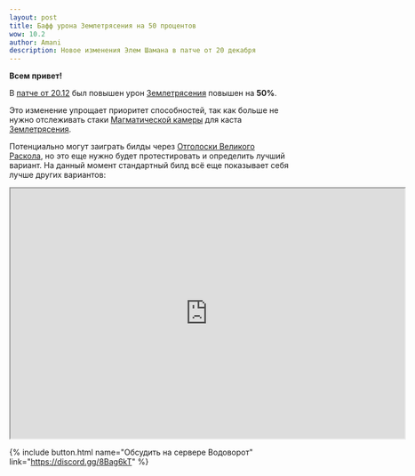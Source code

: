 ```yaml
---    
layout: post
title: Бафф урона Землетрясения на 50 процентов
wow: 10.2
author: Amani
description: Новое изменения Элем Шамана в патче от 20 декабря
---
```


**Всем привет!**

В [патче от 20.12](https://www.wowhead.com/news/upcoming-class-tuning-on-december-19th-many-specs-buffed-336761) был повышен урон [Землетрясения](https://ru.wowhead.com/spell=61882) повышен на **50%**.

Это изменение упрощает приоритет способностей, так как больше не нужно отслеживать стаки [Магматической камеры](https://ru.wowhead.com/spell=381932) для каста [Землетрясения](https://ru.wowhead.com/spell=61882).

Потенциально могут заиграть билды через [Отголоски Великого Раскола](https://www.wowhead.com/ru/spell=384087), но это еще нужно будет протестировать и определить лучший вариант. На данный момент стандартный билд всё еще показывает себя лучше других вариантов:

<p></p>

<iframe title="Talent Embed Example 1" src="https://www.raidbots.com/simbot/render/talents/BYQAAAAAAAAAAAAAAAAAAAAAAAAAAAAg0SrIJtkACSjSUSLJOQOAAAAAAgSASJJkmEItkkmSgSCRAC?width=700&bgcolor=262b39&locale=ru_RU" width="710" height="450"></iframe>

<p></p>



<p></p>

{% include button.html name="Обсудить на сервере Водоворот" link="https://discord.gg/8Bag6kT" %}  

<p></p>


